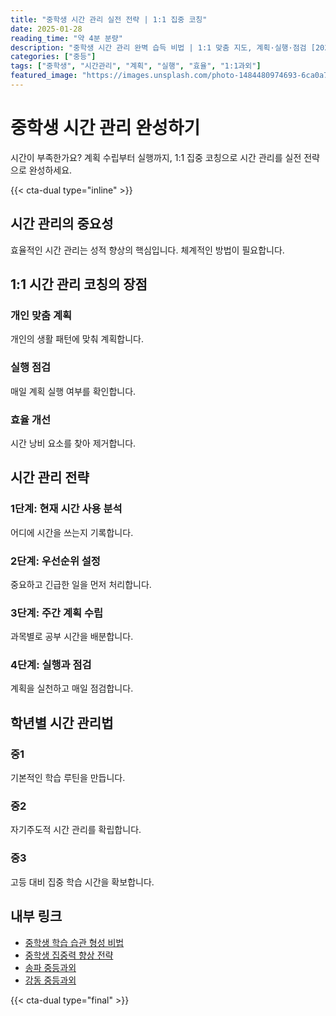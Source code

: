 ```yaml
---
title: "중학생 시간 관리 실전 전략 | 1:1 집중 코칭"
date: 2025-01-28
reading_time: "약 4분 분량"
description: "중학생 시간 관리 완벽 습득 비법 | 1:1 맞춤 지도, 계획·실행·점검 [2025년]"
categories: ["중등"]
tags: ["중학생", "시간관리", "계획", "실행", "효율", "1:1과외"]
featured_image: "https://images.unsplash.com/photo-1484480974693-6ca0a78fb36b?w=1200&h=630&fit=crop"
---
```


# 중학생 시간 관리 완성하기

시간이 부족한가요? 계획 수립부터 실행까지, 1:1 집중 코칭으로 시간 관리를 실전 전략으로 완성하세요.

{{< cta-dual type="inline" >}}

## 시간 관리의 중요성

효율적인 시간 관리는 성적 향상의 핵심입니다. 체계적인 방법이 필요합니다.

## 1:1 시간 관리 코칭의 장점

### 개인 맞춤 계획
개인의 생활 패턴에 맞춰 계획합니다.

### 실행 점검
매일 계획 실행 여부를 확인합니다.

### 효율 개선
시간 낭비 요소를 찾아 제거합니다.

## 시간 관리 전략

### 1단계: 현재 시간 사용 분석
어디에 시간을 쓰는지 기록합니다.

### 2단계: 우선순위 설정
중요하고 긴급한 일을 먼저 처리합니다.

### 3단계: 주간 계획 수립
과목별로 공부 시간을 배분합니다.

### 4단계: 실행과 점검
계획을 실천하고 매일 점검합니다.

## 학년별 시간 관리법

### 중1
기본적인 학습 루틴을 만듭니다.

### 중2
자기주도적 시간 관리를 확립합니다.

### 중3
고등 대비 집중 학습 시간을 확보합니다.

## 내부 링크
- [중학생 학습 습관 형성 비법](../../middle/middle-study-habits/)
- [중학생 집중력 향상 전략](../../middle/middle-concentration/)
- [송파 중등과외](../../local/songpa-middle/)
- [강동 중등과외](../../local/gangdong-middle/)

{{< cta-dual type="final" >}}
